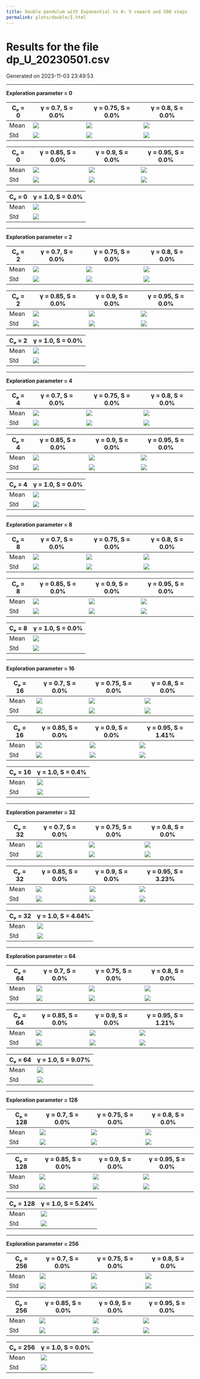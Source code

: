 ```yaml
---
title: Double pendulum with Exponential to θ₁ V reward and 500 steps
permalink: plots/double/I.html
---
```


# Results for the file dp_U_20230501.csv 

Generated on 2023-11-03 23:49:53

---

**Exploration parameter = 0**

| Cₚ = 0 | γ = 0.7, S = 0.0% | γ = 0.75, S = 0.0% | γ = 0.8, S = 0.0% | 
| --- | --- | --- | --- | 
| Mean | ![](fig/dp_U/mean_g_0.7_cp_0.png) | ![](fig/dp_U/mean_g_0.75_cp_0.png) | ![](fig/dp_U/mean_g_0.8_cp_0.png) | 
| Std | ![](fig/dp_U/std_g_0.7_cp_0.png) | ![](fig/dp_U/std_g_0.75_cp_0.png) | ![](fig/dp_U/std_g_0.8_cp_0.png) | 

| Cₚ = 0 | γ = 0.85, S = 0.0% | γ = 0.9, S = 0.0% | γ = 0.95, S = 0.0% | 
| --- | --- | --- | --- | 
| Mean | ![](fig/dp_U/mean_g_0.85_cp_0.png) | ![](fig/dp_U/mean_g_0.9_cp_0.png) | ![](fig/dp_U/mean_g_0.95_cp_0.png) | 
| Std | ![](fig/dp_U/std_g_0.85_cp_0.png) | ![](fig/dp_U/std_g_0.9_cp_0.png) | ![](fig/dp_U/std_g_0.95_cp_0.png) | 

| Cₚ = 0 | γ = 1.0, S = 0.0% | 
| --- | --- | 
| Mean | ![](fig/dp_U/mean_g_1.0_cp_0.png) | 
| Std | ![](fig/dp_U/std_g_1.0_cp_0.png) | 

---

**Exploration parameter = 2**

| Cₚ = 2 | γ = 0.7, S = 0.0% | γ = 0.75, S = 0.0% | γ = 0.8, S = 0.0% | 
| --- | --- | --- | --- | 
| Mean | ![](fig/dp_U/mean_g_0.7_cp_2.png) | ![](fig/dp_U/mean_g_0.75_cp_2.png) | ![](fig/dp_U/mean_g_0.8_cp_2.png) | 
| Std | ![](fig/dp_U/std_g_0.7_cp_2.png) | ![](fig/dp_U/std_g_0.75_cp_2.png) | ![](fig/dp_U/std_g_0.8_cp_2.png) | 

| Cₚ = 2 | γ = 0.85, S = 0.0% | γ = 0.9, S = 0.0% | γ = 0.95, S = 0.0% | 
| --- | --- | --- | --- | 
| Mean | ![](fig/dp_U/mean_g_0.85_cp_2.png) | ![](fig/dp_U/mean_g_0.9_cp_2.png) | ![](fig/dp_U/mean_g_0.95_cp_2.png) | 
| Std | ![](fig/dp_U/std_g_0.85_cp_2.png) | ![](fig/dp_U/std_g_0.9_cp_2.png) | ![](fig/dp_U/std_g_0.95_cp_2.png) | 

| Cₚ = 2 | γ = 1.0, S = 0.0% | 
| --- | --- | 
| Mean | ![](fig/dp_U/mean_g_1.0_cp_2.png) | 
| Std | ![](fig/dp_U/std_g_1.0_cp_2.png) | 

---

**Exploration parameter = 4**

| Cₚ = 4 | γ = 0.7, S = 0.0% | γ = 0.75, S = 0.0% | γ = 0.8, S = 0.0% | 
| --- | --- | --- | --- | 
| Mean | ![](fig/dp_U/mean_g_0.7_cp_4.png) | ![](fig/dp_U/mean_g_0.75_cp_4.png) | ![](fig/dp_U/mean_g_0.8_cp_4.png) | 
| Std | ![](fig/dp_U/std_g_0.7_cp_4.png) | ![](fig/dp_U/std_g_0.75_cp_4.png) | ![](fig/dp_U/std_g_0.8_cp_4.png) | 

| Cₚ = 4 | γ = 0.85, S = 0.0% | γ = 0.9, S = 0.0% | γ = 0.95, S = 0.0% | 
| --- | --- | --- | --- | 
| Mean | ![](fig/dp_U/mean_g_0.85_cp_4.png) | ![](fig/dp_U/mean_g_0.9_cp_4.png) | ![](fig/dp_U/mean_g_0.95_cp_4.png) | 
| Std | ![](fig/dp_U/std_g_0.85_cp_4.png) | ![](fig/dp_U/std_g_0.9_cp_4.png) | ![](fig/dp_U/std_g_0.95_cp_4.png) | 

| Cₚ = 4 | γ = 1.0, S = 0.0% | 
| --- | --- | 
| Mean | ![](fig/dp_U/mean_g_1.0_cp_4.png) | 
| Std | ![](fig/dp_U/std_g_1.0_cp_4.png) | 

---

**Exploration parameter = 8**

| Cₚ = 8 | γ = 0.7, S = 0.0% | γ = 0.75, S = 0.0% | γ = 0.8, S = 0.0% | 
| --- | --- | --- | --- | 
| Mean | ![](fig/dp_U/mean_g_0.7_cp_8.png) | ![](fig/dp_U/mean_g_0.75_cp_8.png) | ![](fig/dp_U/mean_g_0.8_cp_8.png) | 
| Std | ![](fig/dp_U/std_g_0.7_cp_8.png) | ![](fig/dp_U/std_g_0.75_cp_8.png) | ![](fig/dp_U/std_g_0.8_cp_8.png) | 

| Cₚ = 8 | γ = 0.85, S = 0.0% | γ = 0.9, S = 0.0% | γ = 0.95, S = 0.0% | 
| --- | --- | --- | --- | 
| Mean | ![](fig/dp_U/mean_g_0.85_cp_8.png) | ![](fig/dp_U/mean_g_0.9_cp_8.png) | ![](fig/dp_U/mean_g_0.95_cp_8.png) | 
| Std | ![](fig/dp_U/std_g_0.85_cp_8.png) | ![](fig/dp_U/std_g_0.9_cp_8.png) | ![](fig/dp_U/std_g_0.95_cp_8.png) | 

| Cₚ = 8 | γ = 1.0, S = 0.0% | 
| --- | --- | 
| Mean | ![](fig/dp_U/mean_g_1.0_cp_8.png) | 
| Std | ![](fig/dp_U/std_g_1.0_cp_8.png) | 

---

**Exploration parameter = 16**

| Cₚ = 16 | γ = 0.7, S = 0.0% | γ = 0.75, S = 0.0% | γ = 0.8, S = 0.0% | 
| --- | --- | --- | --- | 
| Mean | ![](fig/dp_U/mean_g_0.7_cp_16.png) | ![](fig/dp_U/mean_g_0.75_cp_16.png) | ![](fig/dp_U/mean_g_0.8_cp_16.png) | 
| Std | ![](fig/dp_U/std_g_0.7_cp_16.png) | ![](fig/dp_U/std_g_0.75_cp_16.png) | ![](fig/dp_U/std_g_0.8_cp_16.png) | 

| Cₚ = 16 | γ = 0.85, S = 0.0% | γ = 0.9, S = 0.0% | γ = 0.95, S = 1.41% | 
| --- | --- | --- | --- | 
| Mean | ![](fig/dp_U/mean_g_0.85_cp_16.png) | ![](fig/dp_U/mean_g_0.9_cp_16.png) | ![](fig/dp_U/mean_g_0.95_cp_16.png) | 
| Std | ![](fig/dp_U/std_g_0.85_cp_16.png) | ![](fig/dp_U/std_g_0.9_cp_16.png) | ![](fig/dp_U/std_g_0.95_cp_16.png) | 

| Cₚ = 16 | γ = 1.0, S = 0.4% | 
| --- | --- | 
| Mean | ![](fig/dp_U/mean_g_1.0_cp_16.png) | 
| Std | ![](fig/dp_U/std_g_1.0_cp_16.png) | 

---

**Exploration parameter = 32**

| Cₚ = 32 | γ = 0.7, S = 0.0% | γ = 0.75, S = 0.0% | γ = 0.8, S = 0.0% | 
| --- | --- | --- | --- | 
| Mean | ![](fig/dp_U/mean_g_0.7_cp_32.png) | ![](fig/dp_U/mean_g_0.75_cp_32.png) | ![](fig/dp_U/mean_g_0.8_cp_32.png) | 
| Std | ![](fig/dp_U/std_g_0.7_cp_32.png) | ![](fig/dp_U/std_g_0.75_cp_32.png) | ![](fig/dp_U/std_g_0.8_cp_32.png) | 

| Cₚ = 32 | γ = 0.85, S = 0.0% | γ = 0.9, S = 0.0% | γ = 0.95, S = 3.23% | 
| --- | --- | --- | --- | 
| Mean | ![](fig/dp_U/mean_g_0.85_cp_32.png) | ![](fig/dp_U/mean_g_0.9_cp_32.png) | ![](fig/dp_U/mean_g_0.95_cp_32.png) | 
| Std | ![](fig/dp_U/std_g_0.85_cp_32.png) | ![](fig/dp_U/std_g_0.9_cp_32.png) | ![](fig/dp_U/std_g_0.95_cp_32.png) | 

| Cₚ = 32 | γ = 1.0, S = 4.64% | 
| --- | --- | 
| Mean | ![](fig/dp_U/mean_g_1.0_cp_32.png) | 
| Std | ![](fig/dp_U/std_g_1.0_cp_32.png) | 

---

**Exploration parameter = 64**

| Cₚ = 64 | γ = 0.7, S = 0.0% | γ = 0.75, S = 0.0% | γ = 0.8, S = 0.0% | 
| --- | --- | --- | --- | 
| Mean | ![](fig/dp_U/mean_g_0.7_cp_64.png) | ![](fig/dp_U/mean_g_0.75_cp_64.png) | ![](fig/dp_U/mean_g_0.8_cp_64.png) | 
| Std | ![](fig/dp_U/std_g_0.7_cp_64.png) | ![](fig/dp_U/std_g_0.75_cp_64.png) | ![](fig/dp_U/std_g_0.8_cp_64.png) | 

| Cₚ = 64 | γ = 0.85, S = 0.0% | γ = 0.9, S = 0.0% | γ = 0.95, S = 1.21% | 
| --- | --- | --- | --- | 
| Mean | ![](fig/dp_U/mean_g_0.85_cp_64.png) | ![](fig/dp_U/mean_g_0.9_cp_64.png) | ![](fig/dp_U/mean_g_0.95_cp_64.png) | 
| Std | ![](fig/dp_U/std_g_0.85_cp_64.png) | ![](fig/dp_U/std_g_0.9_cp_64.png) | ![](fig/dp_U/std_g_0.95_cp_64.png) | 

| Cₚ = 64 | γ = 1.0, S = 9.07% | 
| --- | --- | 
| Mean | ![](fig/dp_U/mean_g_1.0_cp_64.png) | 
| Std | ![](fig/dp_U/std_g_1.0_cp_64.png) | 

---

**Exploration parameter = 128**

| Cₚ = 128 | γ = 0.7, S = 0.0% | γ = 0.75, S = 0.0% | γ = 0.8, S = 0.0% | 
| --- | --- | --- | --- | 
| Mean | ![](fig/dp_U/mean_g_0.7_cp_128.png) | ![](fig/dp_U/mean_g_0.75_cp_128.png) | ![](fig/dp_U/mean_g_0.8_cp_128.png) | 
| Std | ![](fig/dp_U/std_g_0.7_cp_128.png) | ![](fig/dp_U/std_g_0.75_cp_128.png) | ![](fig/dp_U/std_g_0.8_cp_128.png) | 

| Cₚ = 128 | γ = 0.85, S = 0.0% | γ = 0.9, S = 0.0% | γ = 0.95, S = 0.0% | 
| --- | --- | --- | --- | 
| Mean | ![](fig/dp_U/mean_g_0.85_cp_128.png) | ![](fig/dp_U/mean_g_0.9_cp_128.png) | ![](fig/dp_U/mean_g_0.95_cp_128.png) | 
| Std | ![](fig/dp_U/std_g_0.85_cp_128.png) | ![](fig/dp_U/std_g_0.9_cp_128.png) | ![](fig/dp_U/std_g_0.95_cp_128.png) | 

| Cₚ = 128 | γ = 1.0, S = 5.24% | 
| --- | --- | 
| Mean | ![](fig/dp_U/mean_g_1.0_cp_128.png) | 
| Std | ![](fig/dp_U/std_g_1.0_cp_128.png) | 

---

**Exploration parameter = 256**

| Cₚ = 256 | γ = 0.7, S = 0.0% | γ = 0.75, S = 0.0% | γ = 0.8, S = 0.0% | 
| --- | --- | --- | --- | 
| Mean | ![](fig/dp_U/mean_g_0.7_cp_256.png) | ![](fig/dp_U/mean_g_0.75_cp_256.png) | ![](fig/dp_U/mean_g_0.8_cp_256.png) | 
| Std | ![](fig/dp_U/std_g_0.7_cp_256.png) | ![](fig/dp_U/std_g_0.75_cp_256.png) | ![](fig/dp_U/std_g_0.8_cp_256.png) | 

| Cₚ = 256 | γ = 0.85, S = 0.0% | γ = 0.9, S = 0.0% | γ = 0.95, S = 0.0% | 
| --- | --- | --- | --- | 
| Mean | ![](fig/dp_U/mean_g_0.85_cp_256.png) | ![](fig/dp_U/mean_g_0.9_cp_256.png) | ![](fig/dp_U/mean_g_0.95_cp_256.png) | 
| Std | ![](fig/dp_U/std_g_0.85_cp_256.png) | ![](fig/dp_U/std_g_0.9_cp_256.png) | ![](fig/dp_U/std_g_0.95_cp_256.png) | 

| Cₚ = 256 | γ = 1.0, S = 0.0% | 
| --- | --- | 
| Mean | ![](fig/dp_U/mean_g_1.0_cp_256.png) | 
| Std | ![](fig/dp_U/std_g_1.0_cp_256.png) | 

